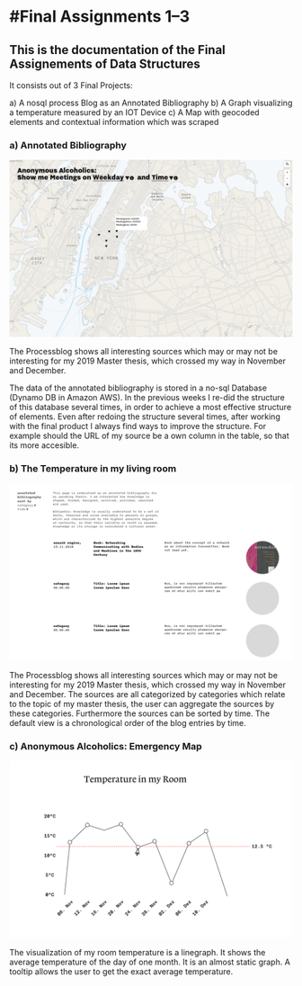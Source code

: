 #Final Assignments 1–3
==========================

## This is the documentation of the Final Assignements of Data Structures

It consists out of 3 Final Projects:

a) A nosql process Blog as an Annotated Bibliography
b) A Graph visualizing a temperature measured by an IOT Device
c) A Map with geocoded elements and contextual information which was scraped 



### a) Annotated Bibliography 
![alt text](./c_map.jpg)


The Processblog shows all interesting sources which may or may not be interesting for my 2019 Master thesis, which crossed my way in November and December. 
 

The data of the annotated bibliography is stored in a no-sql Database (Dynamo DB in Amazon AWS). 
In the previous weeks I re-did the structure of this database several times, in order to achieve a most effective structure of elements.
Even after redoing the structure several times, after working with the final product I always find ways to improve the structure. 
For example should the URL of my source be a own column in the table, so that its more accesible.


### b) The Temperature in my living room
![alt text](./a_pb.jpg)

The Processblog shows all interesting sources which may or may not be interesting for my 2019 Master thesis, which crossed my way in November and December. 
The sources are all categorized by categories which relate to the topic of my master thesis, the user can aggregate the sources by these categories. Furthermore the sources can be sorted by time.
The default view is a chronological order of the blog entries by time. 



### c) Anonymous Alcoholics: Emergency Map
![alt text](./b_sensor.jpg)

The visualization of my room temperature is a linegraph. It shows the average temperature of the day of one month. It is an almost static graph. A tooltip allows the user to get the exact average temperature.